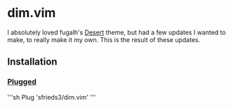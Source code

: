 # dim.vim

I absolutely loved fugalh's [Desert](https://github.com/fugalh/desert.vim)
theme, but had a few updates I wanted to make, to really make it my own. This is
the result of these updates.

## Installation

### [Plugged](https://github.com/junegunn/vim-plug)

'''sh
Plug 'sfrieds3/dim.vim'
'''
